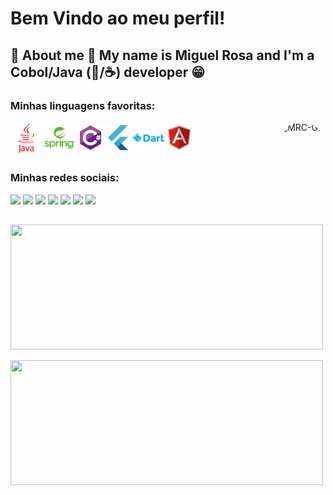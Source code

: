 <h1> Bem Vindo ao meu perfil! </h1>
<h2> 🛑 About me 📢 My name is Miguel Rosa and I'm a Cobol/Java (🦕/☕) developer 😁</h2>

<div style="display: inline_block">
  <h3>Minhas linguagens favoritas: </h3>
  <img align="center" alt="MRC-java" height="50" width="50" src="https://raw.githubusercontent.com/devicons/devicon/master/icons/java/java-plain-wordmark.svg">
  <img align="center" alt="MRC-Spring" height="50" width="50" src="https://raw.githubusercontent.com/devicons/devicon/master/icons/spring/spring-original-wordmark.svg">
  <img align="center" alt="MRC-Csharp" height="40" width="40" src="https://raw.githubusercontent.com/devicons/devicon/master/icons/csharp/csharp-original.svg">
  <img align="center" alt="MRC-Flutter" height="40" width="40" src="https://raw.githubusercontent.com/devicons/devicon/master/icons/flutter/flutter-original.svg">
  <img align="center" alt="MRC-Dart" height="50" width="50" src="https://raw.githubusercontent.com/devicons/devicon/master/icons/dart/dart-plain-wordmark.svg">
  <img align="center" alt="MRC-Angular" height="40" width="40" src="https://raw.githubusercontent.com/devicons/devicon/master/icons/angularjs/angularjs-original.svg">
  <img align="right" alt="MRC-GIF" height="150" style="border-radius:50px;" src="https://media.tenor.com/eDrlV9otYw0AAAAC/neil-patrick-harris-thumbs-up.gif">
</div>

##

<div> 
  <h3>Minhas redes sociais: </h3>
  <a href = "mailto:miguel826t@gmail.com"><img src="https://img.shields.io/badge/-Gmail-%23333?style=for-the-badge&logo=gmail&logoColor=white" target="_blank"></a>
  <a href="https://www.linkedin.com/in/miguel-rosa-14292919b/" target="_blank"><img src="https://img.shields.io/badge/-LinkedIn-%230077B5?style=for-the-badge&logo=linkedin&logoColor=white" target="_blank"></a> 
  <a href="https://www.youtube.com/@CortesDaDireita" target="_blank"><img src="https://img.shields.io/badge/YouTube-FF0000?style=for-the-badge&logo=youtube&logoColor=white" target="_blank"></a>
  <a href="https://steamcommunity.com/id/MRC826/" target="_blank"><img src="https://img.shields.io/badge/Steam-000000?style=for-the-badge&logo=steam&logoColor=white" target="_blank"></a>
  <a href="https://www.instagram.com/mrc826/" target="_blank"><img src="https://img.shields.io/badge/-Instagram-%23E4405F?style=for-the-badge&logo=instagram&logoColor=white" target="_blank"></a>
  <a href="https://discord.gg/XCg84J6z" target="_blank"><img src="https://img.shields.io/badge/Discord-7289DA?style=for-the-badge&logo=discord&logoColor=white" target="_blank"></a> 
 	<a href="https://www.twitch.tv/mrc826" target="_blank"><img src="https://img.shields.io/badge/Twitch-9146FF?style=for-the-badge&logo=twitch&logoColor=white" target="_blank"></a>
 
</div>

##

<div>
  <img height="200em" width="500em" src="https://github-readme-stats.vercel.app/api?username=miguel826t&show_icons=true&bg_color=DEG,090,001&text_color=ffffff&title_color=ffff00&icon_color=ffff00&custom_title=MRC%20-%20GitHub%20Stats&hide=stars" />
  <p>
  <img height="200em" width="500em" src="https://github-readme-stats.vercel.app/api/top-langs/?username=miguel826t&langs_count=8&layout=compact&bg_color=DEG,090,001&text_color=ffffff&title_color=ffff00&custom_title=Minhas%20linguagens%20mais%20utilizadas" />
</div>
